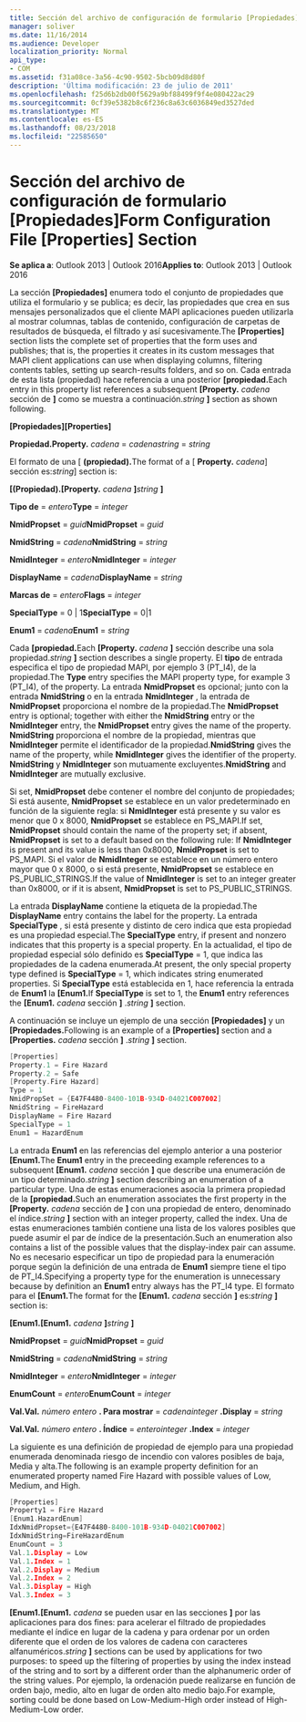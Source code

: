 ```yaml
---
title: Sección del archivo de configuración de formulario [Propiedades]
manager: soliver
ms.date: 11/16/2014
ms.audience: Developer
localization_priority: Normal
api_type:
- COM
ms.assetid: f31a08ce-3a56-4c90-9502-5bcb09d8d80f
description: 'Última modificación: 23 de julio de 2011'
ms.openlocfilehash: f25d6b2db00f5629a9bf88499f9f4e080422ac29
ms.sourcegitcommit: 0cf39e5382b8c6f236c8a63c6036849ed3527ded
ms.translationtype: MT
ms.contentlocale: es-ES
ms.lasthandoff: 08/23/2018
ms.locfileid: "22585650"
---
```

# <a name="form-configuration-file-properties-section"></a><span data-ttu-id="bacbc-103">Sección del archivo de configuración de formulario [Propiedades]</span><span class="sxs-lookup"><span data-stu-id="bacbc-103">Form Configuration File [Properties] Section</span></span>

  
  
<span data-ttu-id="bacbc-104">**Se aplica a**: Outlook 2013 | Outlook 2016</span><span class="sxs-lookup"><span data-stu-id="bacbc-104">**Applies to**: Outlook 2013 | Outlook 2016</span></span> 
  
<span data-ttu-id="bacbc-105">La sección **[Propiedades]** enumera todo el conjunto de propiedades que utiliza el formulario y se publica; es decir, las propiedades que crea en sus mensajes personalizados que el cliente MAPI aplicaciones pueden utilizarla al mostrar columnas, tablas de contenido, configuración de carpetas de resultados de búsqueda, el filtrado y así sucesivamente.</span><span class="sxs-lookup"><span data-stu-id="bacbc-105">The **[Properties]** section lists the complete set of properties that the form uses and publishes; that is, the properties it creates in its custom messages that MAPI client applications can use when displaying columns, filtering contents tables, setting up search-results folders, and so on.</span></span> <span data-ttu-id="bacbc-106">Cada entrada de esta lista (propiedad) hace referencia a una posterior **[propiedad.**</span><span class="sxs-lookup"><span data-stu-id="bacbc-106">Each entry in this property list references a subsequent **[Property.**</span></span> <span data-ttu-id="bacbc-107">_cadena_ sección de **]** como se muestra a continuación.</span><span class="sxs-lookup"><span data-stu-id="bacbc-107">_string_ **]** section as shown following.</span></span> 
  
 <span data-ttu-id="bacbc-108">**[Propiedades]**</span><span class="sxs-lookup"><span data-stu-id="bacbc-108">**[Properties]**</span></span>
  
 <span data-ttu-id="bacbc-109">**Propiedad.**</span><span class="sxs-lookup"><span data-stu-id="bacbc-109">**Property.**</span></span> <span data-ttu-id="bacbc-110">_cadena_ =  _cadena_</span><span class="sxs-lookup"><span data-stu-id="bacbc-110">_string_ =  _string_</span></span>
  
<span data-ttu-id="bacbc-111">El formato de una [ **(propiedad).**</span><span class="sxs-lookup"><span data-stu-id="bacbc-111">The format of a [ **Property.**</span></span> <span data-ttu-id="bacbc-112">_cadena_] sección es:</span><span class="sxs-lookup"><span data-stu-id="bacbc-112">_string_] section is:</span></span> 
  
 <span data-ttu-id="bacbc-113">**[(Propiedad).**</span><span class="sxs-lookup"><span data-stu-id="bacbc-113">**[Property.**</span></span> <span data-ttu-id="bacbc-114">_cadena_ **]**</span><span class="sxs-lookup"><span data-stu-id="bacbc-114">_string_ **]**</span></span>
  
 <span data-ttu-id="bacbc-115">**Tipo de** =  _entero_</span><span class="sxs-lookup"><span data-stu-id="bacbc-115">**Type** =  _integer_</span></span>
  
 <span data-ttu-id="bacbc-116">**NmidPropset** =  _guid_</span><span class="sxs-lookup"><span data-stu-id="bacbc-116">**NmidPropset** =  _guid_</span></span>
  
 <span data-ttu-id="bacbc-117">**NmidString** =  _cadena_</span><span class="sxs-lookup"><span data-stu-id="bacbc-117">**NmidString** =  _string_</span></span>
  
 <span data-ttu-id="bacbc-118">**NmidInteger** =  _entero_</span><span class="sxs-lookup"><span data-stu-id="bacbc-118">**NmidInteger** =  _integer_</span></span>
  
 <span data-ttu-id="bacbc-119">**DisplayName** =  _cadena_</span><span class="sxs-lookup"><span data-stu-id="bacbc-119">**DisplayName** =  _string_</span></span>
  
 <span data-ttu-id="bacbc-120">**Marcas de** =  _entero_</span><span class="sxs-lookup"><span data-stu-id="bacbc-120">**Flags** =  _integer_</span></span>
  
 <span data-ttu-id="bacbc-121">**SpecialType** = 0 | 1</span><span class="sxs-lookup"><span data-stu-id="bacbc-121">**SpecialType** = 0|1</span></span> 
  
 <span data-ttu-id="bacbc-122">**Enum1** =  _cadena_</span><span class="sxs-lookup"><span data-stu-id="bacbc-122">**Enum1** =  _string_</span></span>
  
<span data-ttu-id="bacbc-123">Cada **[propiedad.**</span><span class="sxs-lookup"><span data-stu-id="bacbc-123">Each **[Property.**</span></span> <span data-ttu-id="bacbc-124">_cadena_ **]** sección describe una sola propiedad.</span><span class="sxs-lookup"><span data-stu-id="bacbc-124">_string_ **]** section describes a single property.</span></span> <span data-ttu-id="bacbc-125">El **tipo** de entrada especifica el tipo de propiedad MAPI, por ejemplo 3 (PT_I4), de la propiedad.</span><span class="sxs-lookup"><span data-stu-id="bacbc-125">The **Type** entry specifies the MAPI property type, for example 3 (PT_I4), of the property.</span></span> <span data-ttu-id="bacbc-126">La entrada **NmidPropset** es opcional; junto con la entrada **NmidString** o en la entrada **NmidInteger** , la entrada de **NmidPropset** proporciona el nombre de la propiedad.</span><span class="sxs-lookup"><span data-stu-id="bacbc-126">The **NmidPropset** entry is optional; together with either the **NmidString** entry or the **NmidInteger** entry, the **NmidPropset** entry gives the name of the property.</span></span> <span data-ttu-id="bacbc-127">**NmidString** proporciona el nombre de la propiedad, mientras que **NmidInteger** permite el identificador de la propiedad.</span><span class="sxs-lookup"><span data-stu-id="bacbc-127">**NmidString** gives the name of the property, while **NmidInteger** gives the identifier of the property.</span></span> <span data-ttu-id="bacbc-128">**NmidString** y **NmidInteger** son mutuamente excluyentes.</span><span class="sxs-lookup"><span data-stu-id="bacbc-128">**NmidString** and **NmidInteger** are mutually exclusive.</span></span> 
  
<span data-ttu-id="bacbc-129">Si set, **NmidPropset** debe contener el nombre del conjunto de propiedades; Si está ausente, **NmidPropset** se establece en un valor predeterminado en función de la siguiente regla: si **NmidInteger** está presente y su valor es menor que 0 x 8000, **NmidPropset** se establece en PS_MAPI.</span><span class="sxs-lookup"><span data-stu-id="bacbc-129">If set, **NmidPropset** should contain the name of the property set; if absent, **NmidPropset** is set to a default based on the following rule: If **NmidInteger** is present and its value is less than 0x8000, **NmidPropset** is set to PS_MAPI.</span></span> <span data-ttu-id="bacbc-130">Si el valor de **NmidInteger** se establece en un número entero mayor que 0 x 8000, o si está presente, **NmidPropset** se establece en PS_PUBLIC_STRINGS.</span><span class="sxs-lookup"><span data-stu-id="bacbc-130">If the value of **NmidInteger** is set to an integer greater than 0x8000, or if it is absent, **NmidPropset** is set to PS_PUBLIC_STRINGS.</span></span> 
  
<span data-ttu-id="bacbc-131">La entrada **DisplayName** contiene la etiqueta de la propiedad.</span><span class="sxs-lookup"><span data-stu-id="bacbc-131">The **DisplayName** entry contains the label for the property.</span></span> <span data-ttu-id="bacbc-132">La entrada **SpecialType** , si está presente y distinto de cero indica que esta propiedad es una propiedad especial.</span><span class="sxs-lookup"><span data-stu-id="bacbc-132">The **SpecialType** entry, if present and nonzero indicates that this property is a special property.</span></span> <span data-ttu-id="bacbc-133">En la actualidad, el tipo de propiedad especial sólo definido es **SpecialType** = 1, que indica las propiedades de la cadena enumerada.</span><span class="sxs-lookup"><span data-stu-id="bacbc-133">At present, the only special property type defined is **SpecialType** = 1, which indicates string enumerated properties.</span></span> <span data-ttu-id="bacbc-134">Si **SpecialType** está establecida en 1, hace referencia la entrada de **Enum1** la **[Enum1.**</span><span class="sxs-lookup"><span data-stu-id="bacbc-134">If **SpecialType** is set to 1, the **Enum1** entry references the **[Enum1.**</span></span> <span data-ttu-id="bacbc-135">_cadena_ sección **]** .</span><span class="sxs-lookup"><span data-stu-id="bacbc-135">_string_ **]** section.</span></span> 
  
<span data-ttu-id="bacbc-136">A continuación se incluye un ejemplo de una sección **[Propiedades]** y un **[Propiedades.**</span><span class="sxs-lookup"><span data-stu-id="bacbc-136">Following is an example of a **[Properties]** section and a **[Properties.**</span></span> <span data-ttu-id="bacbc-137">_cadena_ sección **]** .</span><span class="sxs-lookup"><span data-stu-id="bacbc-137">_string_ **]** section.</span></span> 
  
```cpp
[Properties]
Property.1 = Fire Hazard
Property.2 = Safe
[Property.Fire Hazard]
Type = 1
NmidPropSet = {E47F4480-8400-101B-934D-04021C007002]
NmidString = FireHazard
DisplayName = Fire Hazard
SpecialType = 1
Enum1 = HazardEnum

```

<span data-ttu-id="bacbc-138">La entrada **Enum1** en las referencias del ejemplo anterior a una posterior **[Enum1.**</span><span class="sxs-lookup"><span data-stu-id="bacbc-138">The **Enum1** entry in the preceeding example references to a subsequent **[Enum1.**</span></span> <span data-ttu-id="bacbc-139">_cadena_ sección **]** que describe una enumeración de un tipo determinado.</span><span class="sxs-lookup"><span data-stu-id="bacbc-139">_string_ **]** section describing an enumeration of a particular type.</span></span> <span data-ttu-id="bacbc-140">Una de estas enumeraciones asocia la primera propiedad de la **[propiedad.**</span><span class="sxs-lookup"><span data-stu-id="bacbc-140">Such an enumeration associates the first property in the **[Property.**</span></span> <span data-ttu-id="bacbc-141">_cadena_ sección de **]** con una propiedad de entero, denominado el índice.</span><span class="sxs-lookup"><span data-stu-id="bacbc-141">_string_ **]** section with an integer property, called the index.</span></span> <span data-ttu-id="bacbc-142">Una de estas enumeraciones también contiene una lista de los valores posibles que puede asumir el par de índice de la presentación.</span><span class="sxs-lookup"><span data-stu-id="bacbc-142">Such an enumeration also contains a list of the possible values that the display-index pair can assume.</span></span> <span data-ttu-id="bacbc-143">No es necesario especificar un tipo de propiedad para la enumeración porque según la definición de una entrada de **Enum1** siempre tiene el tipo de PT_I4.</span><span class="sxs-lookup"><span data-stu-id="bacbc-143">Specifying a property type for the enumeration is unnecessary because by definition an **Enum1** entry always has the PT_I4 type.</span></span> <span data-ttu-id="bacbc-144">El formato para el **[Enum1.**</span><span class="sxs-lookup"><span data-stu-id="bacbc-144">The format for the **[Enum1.**</span></span> <span data-ttu-id="bacbc-145">_cadena_ sección **]** es:</span><span class="sxs-lookup"><span data-stu-id="bacbc-145">_string_ **]** section is:</span></span> 
  
 <span data-ttu-id="bacbc-146">**[Enum1.**</span><span class="sxs-lookup"><span data-stu-id="bacbc-146">**[Enum1.**</span></span> <span data-ttu-id="bacbc-147">_cadena_ **]**</span><span class="sxs-lookup"><span data-stu-id="bacbc-147">_string_ **]**</span></span>
  
 <span data-ttu-id="bacbc-148">**NmidPropset** =  _guid_</span><span class="sxs-lookup"><span data-stu-id="bacbc-148">**NmidPropset** =  _guid_</span></span>
  
 <span data-ttu-id="bacbc-149">**NmidString** =  _cadena_</span><span class="sxs-lookup"><span data-stu-id="bacbc-149">**NmidString** =  _string_</span></span>
  
 <span data-ttu-id="bacbc-150">**NmidInteger** =  _entero_</span><span class="sxs-lookup"><span data-stu-id="bacbc-150">**NmidInteger** =  _integer_</span></span>
  
 <span data-ttu-id="bacbc-151">**EnumCount** =  _entero_</span><span class="sxs-lookup"><span data-stu-id="bacbc-151">**EnumCount** =  _integer_</span></span>
  
 <span data-ttu-id="bacbc-152">**Val.**</span><span class="sxs-lookup"><span data-stu-id="bacbc-152">**Val.**</span></span> <span data-ttu-id="bacbc-153">_número entero_ **. Para mostrar** =  _cadena_</span><span class="sxs-lookup"><span data-stu-id="bacbc-153">_integer_ **.Display** =  _string_</span></span>
  
 <span data-ttu-id="bacbc-154">**Val.**</span><span class="sxs-lookup"><span data-stu-id="bacbc-154">**Val.**</span></span> <span data-ttu-id="bacbc-155">_número entero_ **. Índice** =  _entero_</span><span class="sxs-lookup"><span data-stu-id="bacbc-155">_integer_ **.Index** =  _integer_</span></span>
  
<span data-ttu-id="bacbc-156">La siguiente es una definición de propiedad de ejemplo para una propiedad enumerada denominada riesgo de incendio con valores posibles de baja, Media y alta.</span><span class="sxs-lookup"><span data-stu-id="bacbc-156">The following is an example property definition for an enumerated property named Fire Hazard with possible values of Low, Medium, and High.</span></span>
  
```cpp
[Properties]
Property1 = Fire Hazard
[Enum1.HazardEnum]
IdxNmidPropset={E47F4480-8400-101B-934D-04021C007002]
IdxNmidString=FireHazardEnum
EnumCount = 3
Val.1.Display = Low
Val.1.Index = 1
Val.2.Display = Medium
Val.2.Index = 2
Val.3.Display = High
Val.3.Index = 3

```

 <span data-ttu-id="bacbc-157">**[Enum1.**</span><span class="sxs-lookup"><span data-stu-id="bacbc-157">**[Enum1.**</span></span> <span data-ttu-id="bacbc-158">_cadena_ se pueden usar en las secciones **]** por las aplicaciones para dos fines: para acelerar el filtrado de propiedades mediante el índice en lugar de la cadena y para ordenar por un orden diferente que el orden de los valores de cadena con caracteres alfanuméricos.</span><span class="sxs-lookup"><span data-stu-id="bacbc-158">_string_ **]** sections can be used by applications for two purposes: to speed up the filtering of properties by using the index instead of the string and to sort by a different order than the alphanumeric order of the string values.</span></span> <span data-ttu-id="bacbc-159">Por ejemplo, la ordenación puede realizarse en función de orden bajo, medio, alto en lugar de orden alto medio bajo.</span><span class="sxs-lookup"><span data-stu-id="bacbc-159">For example, sorting could be done based on Low-Medium-High order instead of High-Medium-Low order.</span></span> 
  

